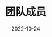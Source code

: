 ---
title: 团队成员
date: 2022-10-24

type: landing

sections:
  - block: people
    content:
      title: 团队成员
      user_groups:
        - 教师
        - 研究生
        - 本科生
        - 访问学者
        - 毕业生
    design:
      show_interests: false
      show_role: true
      show_social: true
---